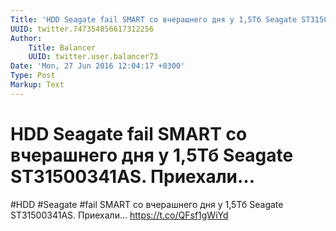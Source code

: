 ```yaml
---
Title: 'HDD Seagate fail SMART со вчерашнего дня у 1,5Тб Seagate ST31500341AS. Приехали...'
UUID: twitter.747354856617312256
Author:
    Title: Balancer
    UUID: twitter.user.balancer73
Date: 'Mon, 27 Jun 2016 12:04:17 +0300'
Type: Post
Markup: Text
---
```


# HDD Seagate fail SMART со вчерашнего дня у 1,5Тб Seagate ST31500341AS. Приехали...

#HDD #Seagate #fail SMART со вчерашнего дня у 1,5Тб Seagate
ST31500341AS. Приехали... https://t.co/QFsf1gWiYd